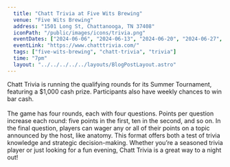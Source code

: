 ```yaml
---
  title: "Chatt Trivia at Five Wits Brewing"
  venue: "Five Wits Brewing"
  address: "1501 Long St, Chattanooga, TN 37408"
  iconPath: "/public/images/icons/trivia.png"
  eventDates: ["2024-06-06", "2024-06-13", "2024-06-20", "2024-06-27", "2024-07-04", "2024-07-11", "2024-07-18", "2024-07-25", "2024-08-01", "2024-08-08", "2024-08-15", "2024-08-22", "2024-08-29"]
  eventLink: "https://www.chatttrivia.com/"
  tags: ["five-wits-brewing", "chatt-trivia", "trivia"]
  time: "7pm"
  layout: "../../../../../layouts/BlogPostLayout.astro"
---
```


Chatt Trivia is running the qualifying rounds for its Summer Tournament, featuring a $1,000 cash prize. Participants also have weekly chances to win bar cash.
<br><br>
The game has four rounds, each with four questions. Points per question increase each round: five points in the first, ten in the second, and so on. In the final question, players can wager any or all of their points on a topic announced by the host, like anatomy. This format offers both a test of trivia knowledge and strategic decision-making. Whether you’re a seasoned trivia player or just looking for a fun evening, Chatt Trivia is a great way to a night out!

